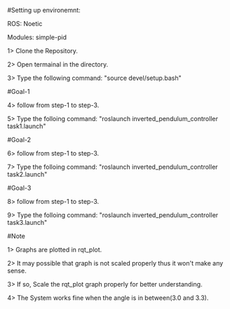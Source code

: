 #Setting up environemnt:

ROS: Noetic

Modules: simple-pid

1> Clone the Repository.

2> Open termainal in the directory.

3> Type the following command: "source devel/setup.bash"


#Goal-1

4> follow from step-1 to step-3.

5> Type the folloing command: "roslaunch inverted_pendulum_controller task1.launch"


#Goal-2

6> follow from step-1 to step-3.

7> Type the folloing command: "roslaunch inverted_pendulum_controller task2.launch"



#Goal-3

8> follow from step-1 to step-3.

9> Type the folloing command: "roslaunch inverted_pendulum_controller task3.launch"



#Note

1> Graphs are plotted in rqt_plot.

2> It may possible that graph is not scaled properly thus it won't make any sense.

3> If so, Scale the rqt_plot graph properly for better understanding.

4> The System works fine when the angle is in between(3.0 and 3.3).

